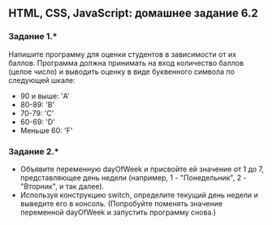 ## HTML, CSS, JavaScript: домашнее задание 6.2

### Задание 1.*

Напишите программу для оценки студентов в зависимости от их баллов. Программа должна принимать на вход количество баллов (целое число) и выводить оценку в виде буквенного символа по следующей шкале:
- 90 и выше: 'A'
- 80-89: 'B'
- 70-79: 'C'
- 60-69: 'D'
- Меньше 60: 'F'

### Задание 2.*

- Объявите переменную dayOfWeek и присвойте ей значение от 1 до 7, представляющее день недели (например, 1 - "Понедельник", 2 - "Вторник", и так далее).
- Используя конструкцию switch, определите текущий день недели и выведите его в консоль. (Попробуйте поменять значение переменной dayOfWeek и запустить программу снова.)